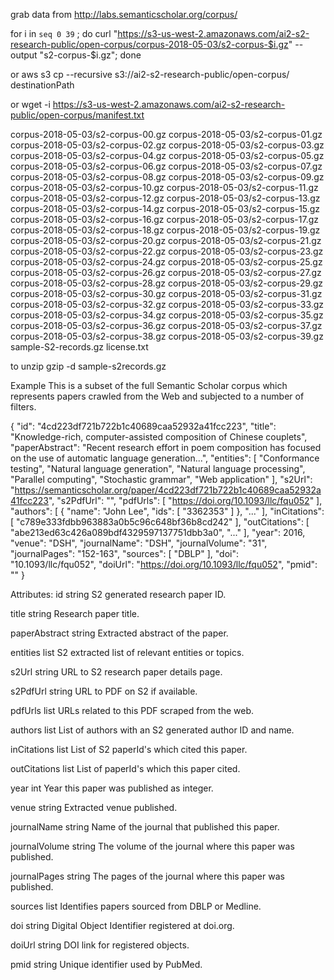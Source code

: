 grab data from http://labs.semanticscholar.org/corpus/

for i in `seq 0 39` ; do curl "https://s3-us-west-2.amazonaws.com/ai2-s2-research-public/open-corpus/corpus-2018-05-03/s2-corpus-$i.gz" --output "s2-corpus-$i.gz"; done

or
aws s3 cp --recursive s3://ai2-s2-research-public/open-corpus/ destinationPath

or
wget -i https://s3-us-west-2.amazonaws.com/ai2-s2-research-public/open-corpus/manifest.txt

corpus-2018-05-03/s2-corpus-00.gz
corpus-2018-05-03/s2-corpus-01.gz
corpus-2018-05-03/s2-corpus-02.gz
corpus-2018-05-03/s2-corpus-03.gz
corpus-2018-05-03/s2-corpus-04.gz
corpus-2018-05-03/s2-corpus-05.gz
corpus-2018-05-03/s2-corpus-06.gz
corpus-2018-05-03/s2-corpus-07.gz
corpus-2018-05-03/s2-corpus-08.gz
corpus-2018-05-03/s2-corpus-09.gz
corpus-2018-05-03/s2-corpus-10.gz
corpus-2018-05-03/s2-corpus-11.gz
corpus-2018-05-03/s2-corpus-12.gz
corpus-2018-05-03/s2-corpus-13.gz
corpus-2018-05-03/s2-corpus-14.gz
corpus-2018-05-03/s2-corpus-15.gz
corpus-2018-05-03/s2-corpus-16.gz
corpus-2018-05-03/s2-corpus-17.gz
corpus-2018-05-03/s2-corpus-18.gz
corpus-2018-05-03/s2-corpus-19.gz
corpus-2018-05-03/s2-corpus-20.gz
corpus-2018-05-03/s2-corpus-21.gz
corpus-2018-05-03/s2-corpus-22.gz
corpus-2018-05-03/s2-corpus-23.gz
corpus-2018-05-03/s2-corpus-24.gz
corpus-2018-05-03/s2-corpus-25.gz
corpus-2018-05-03/s2-corpus-26.gz
corpus-2018-05-03/s2-corpus-27.gz
corpus-2018-05-03/s2-corpus-28.gz
corpus-2018-05-03/s2-corpus-29.gz
corpus-2018-05-03/s2-corpus-30.gz
corpus-2018-05-03/s2-corpus-31.gz
corpus-2018-05-03/s2-corpus-32.gz
corpus-2018-05-03/s2-corpus-33.gz
corpus-2018-05-03/s2-corpus-34.gz
corpus-2018-05-03/s2-corpus-35.gz
corpus-2018-05-03/s2-corpus-36.gz
corpus-2018-05-03/s2-corpus-37.gz
corpus-2018-05-03/s2-corpus-38.gz
corpus-2018-05-03/s2-corpus-39.gz
sample-S2-records.gz
license.txt

to unzip
gzip -d sample-s2records.gz


Example
This is a subset of the full Semantic Scholar corpus which represents papers crawled from the Web and subjected to a number of filters.

{
  "id": "4cd223df721b722b1c40689caa52932a41fcc223",
  "title": "Knowledge-rich, computer-assisted composition of Chinese couplets",
  "paperAbstract": "Recent research effort in poem composition has focused on the use of automatic language generation...",
  "entities": [
    "Conformance testing",
    "Natural language generation",
    "Natural language processing",
    "Parallel computing",
    "Stochastic grammar",
    "Web application"
  ],
  "s2Url": "https://semanticscholar.org/paper/4cd223df721b722b1c40689caa52932a41fcc223",
  "s2PdfUrl": "",
  "pdfUrls": [
    "https://doi.org/10.1093/llc/fqu052"
  ],
  "authors": [
    {
      "name": "John Lee",
      "ids": [
        "3362353"
      ]
    },
    "..."
  ],
  "inCitations": [
    "c789e333fdbb963883a0b5c96c648bf36b8cd242"
  ],
  "outCitations": [
    "abe213ed63c426a089bdf4329597137751dbb3a0",
    "..."
  ],
  "year": 2016,
  "venue": "DSH",
  "journalName": "DSH",
  "journalVolume": "31",
  "journalPages": "152-163",
  "sources": [
    "DBLP"
  ],
  "doi": "10.1093/llc/fqu052",
  "doiUrl": "https://doi.org/10.1093/llc/fqu052",
  "pmid": ""
}


Attributes:
id  string
S2 generated research paper ID.

title  string
Research paper title.

paperAbstract  string
Extracted abstract of the paper.

entities  list
S2 extracted list of relevant entities or topics.

s2Url  string
URL to S2 research paper details page.

s2PdfUrl  string
URL to PDF on S2 if available.

pdfUrls  list
URLs related to this PDF scraped from the web.

authors  list
List of authors with an S2 generated author ID and name.

inCitations  list
List of S2 paperId's which cited this paper.

outCitations  list
List of paperId's which this paper cited.

year  int
Year this paper was published as integer.

venue  string
Extracted venue published.

journalName  string
Name of the journal that published this paper.

journalVolume  string
The volume of the journal where this paper was published.

journalPages  string
The pages of the journal where this paper was published.

sources  list
Identifies papers sourced from DBLP or Medline.

doi  string
Digital Object Identifier registered at doi.org.

doiUrl  string
DOI link for registered objects.

pmid  string
Unique identifier used by PubMed.